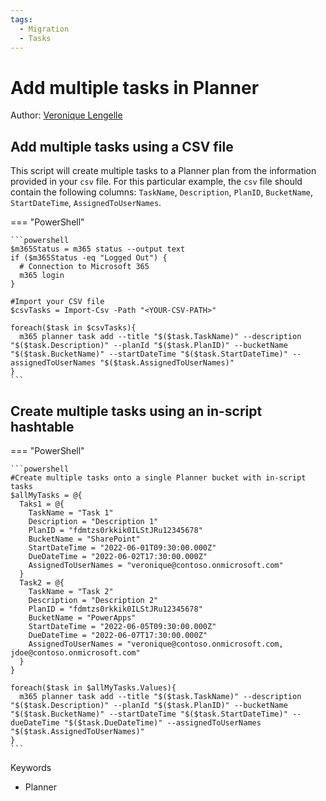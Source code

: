 ```yaml
---
tags:
  - Migration  
  - Tasks
---
```


# Add multiple tasks in Planner

Author: [Veronique Lengelle](https://veronicageek.com/2019/get-files-with-specific-names/)

## Add multiple tasks using a CSV file

This script will create multiple tasks to a Planner plan from the information provided in your `csv` file. For this particular example, the `csv` file should contain the following columns: `TaskName`, `Description`, `PlanID`, `BucketName`, `StartDateTime`, `AssignedToUserNames`.

=== "PowerShell"

    ```powershell
    $m365Status = m365 status --output text
    if ($m365Status -eq "Logged Out") {
      # Connection to Microsoft 365
      m365 login
    }

    #Import your CSV file
    $csvTasks = Import-Csv -Path "<YOUR-CSV-PATH>"

    foreach($task in $csvTasks){
      m365 planner task add --title "$($task.TaskName)" --description "$($task.Description)" --planId "$($task.PlanID)" --bucketName "$($task.BucketName)" --startDateTime "$($task.StartDateTime)" --assignedToUserNames "$($task.AssignedToUserNames)"
    }
    ```

## Create multiple tasks using an in-script hashtable

=== "PowerShell"

    ```powershell
    #Create multiple tasks onto a single Planner bucket with in-script tasks
    $allMyTasks = @{
      Taks1 = @{
        TaskName = "Task 1"
        Description = "Description 1"
        PlanID = "fdmtzs0rkkik0ILStJRu12345678"
        BucketName = "SharePoint"
        StartDateTime = "2022-06-01T09:30:00.000Z"
        DueDateTime = "2022-06-02T17:30:00.000Z"
        AssignedToUserNames = "veronique@contoso.onmicrosoft.com"
      }
      Task2 = @{
        TaskName = "Task 2"
        Description = "Description 2"
        PlanID = "fdmtzs0rkkik0ILStJRu12345678"
        BucketName = "PowerApps"
        StartDateTime = "2022-06-05T09:30:00.000Z"
        DueDateTime = "2022-06-07T17:30:00.000Z"
        AssignedToUserNames = "veronique@contoso.onmicrosoft.com, jdoe@contoso.onmicrosoft.com"
      }
    }

    foreach($task in $allMyTasks.Values){
      m365 planner task add --title "$($task.TaskName)" --description "$($task.Description)" --planId "$($task.PlanID)" --bucketName "$($task.BucketName)" --startDateTime "$($task.StartDateTime)" --dueDateTime "$($task.DueDateTime)" --assignedToUserNames "$($task.AssignedToUserNames)"
    }
    ```

Keywords

-   Planner
